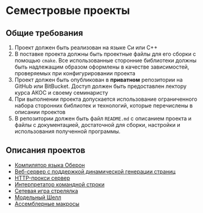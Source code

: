 # Семестровые проекты

## Общие требования

 1. Проект должен быть реализован на языке Си или C++
 2. В поставке проекта должны быть проектные файлы для его сборки с помощью `cmake`. Все использованные сторонние библиотеки должны быть надлежащим образом оформлены в качестве зависимостей, проверяемых при конфигурировании проекта
 3. Проект должен быть опубликован в **приватном** репозитории на GitHub или BitBucket. Доступ должен быть предоставлен лектору курса АКОС и своему семинаристу
 4. При выполнении проекта допускается использование ограниченного набора сторонних библиотек и технологий, которые перечислены в описании проектов
 5. В репозитории должен быть файл `README.md` с описанием проекта и файлы с документацией, достаточной для сборки, настройки и использования полученной программы.

## Описания проектов

 * [Компилятор языка Оберон](compiler.md)
 * [Веб-сервер с поддержкой динамической генерации страниц](httpd.md)
 * [HTTP-прокси сервер](proxy.md)
 * [Интерпретатор командной строки](shell.md)
 * [Сетевая игра стрелялка](task_doom.pdf)
 * [Модельный Шелл](shell.pdf)
 * [Ассемблерные макросы](assembler_macroces.md)
 
